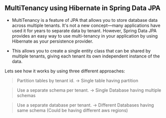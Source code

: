 ## MultiTenancy using Hibernate in Spring Data JPA

 - MultiTenancy is a feature of JPA that allows you to store database data across multiple tenants. It's not a new concept—many applications have used it for years to separate data by tenant. However, Spring Data JPA provides an easy way to use multi-tenancy in your application by using Hibernate as your persistence provider.

 - This allows you to create a single entity class that can be shared by multiple tenants, giving each tenant its own independent instance of the data.

Lets see how it works by using three different approaches:

 > Partition tables by tenant id.  ->  Single table having partition

 > Use a separate schema per tenant. -> Single Database having multiple schemas

 > Use a separate database per tenant. -> Different Databases having same schema (Could be having different aws regions)
